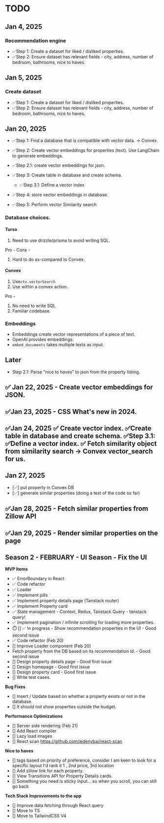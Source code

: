 


# TODO

## Jan 4, 2025
### Recommendation engine
- ✅Step 1: Create a dataset for liked / disliked properties.
- ✅Step 2: Ensure dataset has relevant fields - city, address, number of bedroom, bathrooms, nice to haves.

## Jan 5, 2025
### Create dataset
- ✅Step 1: Create a dataset for liked / disliked properties.
- ✅Step 2: Ensure dataset has relevant fields - city, address, number of bedroom, bathrooms, nice to haves.

## Jan 20, 2025
- ✅Step 1: Find a database that is compatible with vector data. -> Convex. 
-  ✅Step 2: Create vector embeddings for properties (text). Use LangChain to generate embeddings. 
-  ✅Step 2.1: create vector embeddings for json. 
- ✅Step 3: Create table in database and create schema. 
  - ✅Step 3.1: Define a vector index

- ✅Step 4: store vector embeddings in database. 
- ✅Step 5: Perform vector Similarity search
  

### Database choices. 

#### Turso
1. Need to use drizzle/prisma to avoid writing SQL. 

Pro - 
Cons - 
1. Hard to do as-compared to Convex. 

#### Convex
1. Use`ctx.vectorSearch`
2. Use within a convex action. 

Pro - 
1. No need to write SQL
1. Familiar codebase. 

### Embeddings
- Embeddings create vector representations of a piece of text. 
- OpenAI provides embeddings. 
- `embed_documents` takes multiple texts as input. 


## Later
- Step 2.1: Parse "nice to haves" to json from the property listing.



## ✅ Jan 22, 2025 - Create vector embeddings for JSON.
## ✅Jan 23, 2025 - CSS What's new in 2024. 
## ✅Jan 24, 2025 ✅ Create vector index. ✅Create table in database and create schema. ✅Step 3.1: ✅Define a vector index. ✅ Fetch similarity object from similarity search -> Convex vector_search for us. 
## Jan 27, 2025 
  - [✅] put property in Convex DB
  - [✅] generate similar properties (doing a test of the code so far)
## ✅Jan 28, 2025 - Fetch similar properties from Zillow API
## ✅Jan 29, 2025 - Render similar properties on the page


## Season 2 - FEBRUARY - UI Season - Fix the UI 
**MVP Items**
-  ✅ ErrorBoundary in React
-  ✅ Code refactor
-  ✅ Loader
-  ✅ Implement pills
-  ✅ Implement property details page (Tanstack router)
-  ✅ Implement Property card
-  ✅ State management - Context, Redux, Tanstack Query  - tanstack query!  
- ✅ Implement pagination / infinite scrolling for loading more properties. 
- ⏱️ [] ✅ In progress - Show recommendation properties in the UI - Good second issue
- ✅ Code refactor (Feb 20)
- [] Improve Loader component (Feb 20)
- Fetch property from the DB based on its recommendation id.  - Good second issue
- [] Design property details page -  Good first issue
- [] Design homepage - Good first issue
- [] Design property card -  Good first issue
- [] Write test cases. 



**Bug Fixes**
- [] Insert / Update based on whether a property exists or not in the database.  
- [] It should not show properties outside the budget. 

**Performance Optimizations**
- [] Server side rendering (Feb 21)
- [] Add React compiler
- [] Lazy load images
- [] React scan https://github.com/aidenybai/react-scan


 
**Nice to haves**
- [] tags based on priority of preference, consider I am keen to look for a specific layout I'd rank it 1 , 2nd price, 3rd location
- [] Add zillow link for each property. 
- [] View Transitions API for Property Details cards. 
- [] Something you need is sticky input... so when you scroll, you can still go back

**Tech Stack Improvements to the app**
- [] Improve data fetching through React query
- [] Move to TS
- [] Move to TailwindCSS V4
